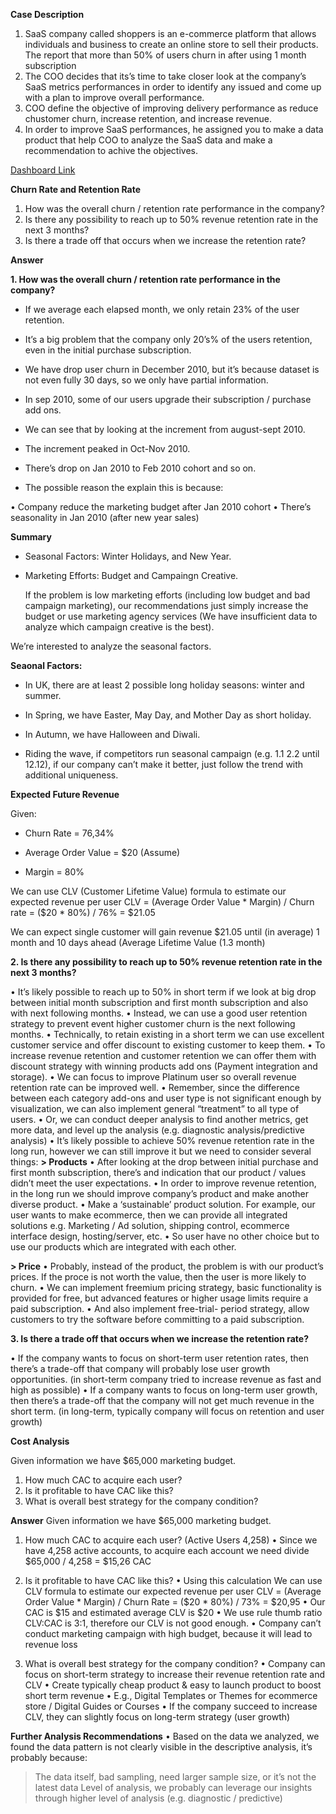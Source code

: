 **Case Description**

1.	SaaS company called shoppers is an e-commerce platform that allows individuals and business to create an online store to sell their products. The report that more than 50% of users churn in after using 1 month subscription
2.	The COO decides that its’s time to take closer look at the company’s SaaS metrics performances in order to identify any issued and come up with a plan to improve overall performance.
3.	COO define the objective of improving delivery performance as reduce chustomer churn, increase retention, and increase revenue.
4.	In order to improve SaaS performances, he assigned you to make a data product that help COO to analyze the SaaS data and make a recommendation to achive the objectives.

[Dashboard Link](https://public.tableau.com/app/profile/sri.hartina/viz/SaaSCohortAnalysis_16906936470270/Dashboard1)

**Churn Rate and Retention Rate**

1.	How was the overall churn / retention rate performance in the company?
2.	Is there any possibility to reach up to 50% revenue retention rate in the next 3 months?
3.	Is there a trade off that occurs when we increase the retention rate?

**Answer**

**1.	How was the overall churn / retention rate performance in the company?**

- If we average each elapsed month, we only retain 23% of the user retention.

- It’s a big problem that the company only 20’s% of the users retention, even in the initial purchase subscription.

- We have drop user churn in December 2010, but it’s because dataset is not even fully 30 days, so we only have partial information.

- In sep 2010, some of our users upgrade their subscription / purchase add ons.

- We can see that by looking at the increment from august-sept 2010.

- The increment peaked in Oct-Nov 2010.

- There’s drop on Jan 2010 to Feb 2010 cohort and so on.

- The possible reason the explain this is because:

• Company reduce the marketing budget after Jan 2010 cohort
• There’s seasonality in Jan 2010 (after new year sales)

**Summary**

- Seasonal Factors: Winter Holidays, and New Year.
  
- Marketing Efforts: Budget and Campaingn Creative.
  
  If the problem is low marketing efforts (including low budget and bad campaign marketing), our recommendations just simply increase the budget or use marketing agency services (We have insufficient data to analyze which campaign creative is the best).

We’re interested to analyze the seasonal factors.

**Seaonal Factors:**

- In UK, there are at least 2 possible long holiday seasons: winter and summer.
  
- In Spring, we have Easter, May Day, and Mother Day as short holiday.
  
- In Autumn, we have Halloween and Diwali.
  
- Riding the wave, if competitors run seasonal campaign (e.g. 1.1 2.2 until 12.12), if our company can’t make it better, just follow the trend with additional uniqueness.

**Expected Future Revenue**

Given:

- Churn Rate = 76,34%
  
- Average Order Value = $20 (Assume)
  
- Margin = 80%
  
We can use CLV (Customer Lifetime Value) formula to estimate our expected revenue per user
CLV = (Average Order Value * Margin) / Churn rate
       = ($20 * 80%) / 76%
       = $21.05
       
We can expect single customer will gain revenue $21.05 until (in average) 1 month and 10 days ahead (Average Lifetime Value (1.3 month)

**2. Is there any possibility to reach up to 50% revenue retention rate in the next 3 months?**

•	It’s likely possible to reach up to 50% in short term if we look at big drop between initial month subscription and first month subscription and also with next following months.
•	Instead, we can use a good user retention strategy to prevent event higher customer churn is the next following months.
•	Technically, to retain existing in a short term we can use excellent customer service and offer discount to existing customer to keep them.
•	To increase revenue retention and customer retention we can offer them with discount strategy with winning products add ons (Payment integration and storage).
•	We can focus to improve Platinum user so overall revenue retention rate can be improved well.
• Remember, since the difference between each category add-ons and user type is not significant enough by visualization, we can also implement general “treatment” to all type of users.
•	Or, we can conduct deeper analysis to find another metrics, get more data, and level up the analysis (e.g. diagnostic analysis/predictive analysis)
•	It’s likely possible to achieve 50% revenue retention rate in the long run, however we can still improve it but we need to consider several things:
  **> Products**
  • After looking at the drop between initial purchase and first month subscription, there’s and indication that our product / values didn’t meet the user expectations.
  •	In order to improve revenue retention, in the long run we should improve company’s product and make another diverse product.
  • Make a ‘sustainable’ product solution. For example, our user wants to make ecommerce, then we can provide all integrated solutions e.g. Marketing / Ad solution, shipping control, ecommerce interface design, hosting/server, etc.
  • So user have no other choice but to use our products which are integrated with each other.

**> Price**
  • Probably, instead of the product, the problem is with our product’s prices. If the proce is not worth the value, then the user is more likely to churn.
  •	We can implement freemium pricing strategy, basic functionality is provided for free, but advanced features or higher usage limits require a paid subscription.
  • And also implement free-trial- period strategy, allow customers to try the software before committing to a paid subscription.

**3. Is there a trade off that occurs when we increase the retention rate?**

•	If the company wants to focus on short-term user retention rates, then there’s a trade-off that company will probably lose user growth opportunities. (in short-term company tried to increase revenue as fast and high as possible)
•	If a company wants to focus on long-term user growth, then there’s a trade-off that the company will not get much revenue in the short term. (in long-term, typically company will focus on retention and user growth)

**Cost Analysis**

Given information we have $65,000 marketing budget.
1.	How much CAC to acquire each user?
2.	Is it profitable to have CAC like this?
3.	What is overall best strategy for the company condition?

**Answer**
Given information we have $65,000 marketing budget.
1.	How much CAC to acquire each user? (Active Users 4,258)
• Since we have 4,258 active accounts, to acquire each account we need divide $65,000 / 4,258 = $15,26 CAC

2.	Is it profitable to have CAC like this?
•	Using this calculation
We can use CLV formula to estimate our expected revenue per user
CLV = (Average Order Value * Margin) / Churn Rate
       = ($20 * 80%) / 73%
       = $20,95
•	Our CAC is $15 and estimated average CLV is $20
•	We use rule thumb ratio CLV:CAC is 3:1, therefore our CLV is not good enough.
•	Company can’t conduct marketing campaign with high budget, because it will lead to revenue loss

3.	What is overall best strategy for the company condition?
•	Company can focus on short-term strategy to increase their revenue retention rate and CLV
•	Create typically cheap product & easy to launch product to boost short term revenue
•	E.g., Digital Templates or Themes for ecommerce store / Digital Guides or Courses
•	If the company succeed to increase CLV, they can slightly focus on long-term strategy (user growth)

**Further Analysis Recommendations**
•	Based on the data we analyzed, we found the data pattern is not clearly visible in the descriptive analysis, it’s probably because:
  > The data itself, bad sampling, need larger sample size, or it’s not the latest data
  > Level of analysis, we probably can leverage our insights through higher level of analysis (e.g. diagnostic / predictive)





